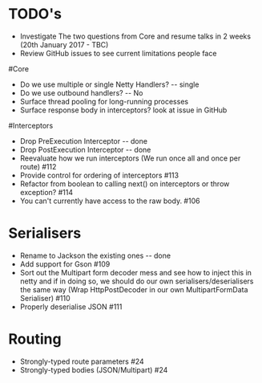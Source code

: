 
# TODO's

* Investigate The two questions from Core and resume talks in 2 weeks (20th January 2017 - TBC)
* Review GitHub issues to see current limitations people face

#Core 

* Do we use multiple or single Netty Handlers? -- single 
* Do we use outbound handlers? -- No 
* Surface thread pooling for long-running processes
* Surface response body in interceptors? look at issue in GitHub

#Interceptors

*  Drop PreExecution Interceptor -- done
*  Drop PostExecution Interceptor -- done
*  Reevaluate how we run interceptors (We run once all and once per route) #112
*  Provide control for ordering of interceptors #113
*  Refactor from boolean to calling next() on interceptors or throw exception? #114
*  You can't currently have access to the raw body. #106

# Serialisers

* Rename to Jackson the existing ones -- done
* Add support for Gson #109
* Sort out the Multipart form decoder mess and see how to inject this in netty
  and if in doing so, we should do our own serialisers/deserialisers the same way
  (Wrap HttpPostDecoder in our own MultipartFormData Serialiser) #110
* Properly deserialise JSON #111

# Routing

* Strongly-typed route parameters #24
* Strongly-typed bodies (JSON/Multipart) #24
  